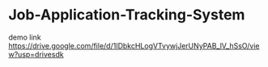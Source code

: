 # Job-Application-Tracking-System
demo link
https://drive.google.com/file/d/1IDbkcHLogVTvywjJerUNyPAB_lV_hSsO/view?usp=drivesdk
